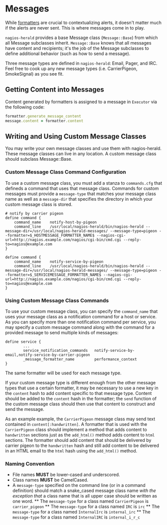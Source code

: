 # Messages

While [formatters](/docs/formatters.md) are crucial to contextualizing alerts, it doesn't matter much if the alerts are never sent. This is where messages come in to play.

``nagios-herald`` provides a base Message class (``Message::Base``) from which all Message subclasses inherit.  ``Message::Base`` knows that all messages have content and recipients; it's the job of the Message subclasses to define additional behavior (such as how to send a message).

Three message types are defined in ``nagios-herald``: Email, Pager, and IRC.  Feel free to cook up any new message types (i.e. CarrierPigeon, SmokeSignal) as you see fit.

## Getting Content into Messages

Content generated by formatters is assigned to a message in ``Executor`` via the following code:

```ruby
formatter.generate_message_content
message.content = formatter.content
```

## Writing and Using Custom Message Classes

You may write your own message classes and use them with nagios-herald.  These message classes can live in any location.  A custom message class should subclass Message::Base.

### Custom Message Class Command Configuration

To use a custom message class, you must add a stanza to ``commands.cfg`` that defineds a command that uses that message class.  Commands for custom messages must provide a ``message-type`` that matches your message class name as well as a ``message-dir`` that specifies the directory in which your custom message class is stored.

```
# notify by carrier pigeon
define command {
    command_name    notify-host-by-pigeon
    command_line    /usr/local/nagios-herald/bin/nagios-herald --message-dir=/usr/local/nagios-herald-messages/ --message-type=pigeon --formatter=$_HOSTMESSAGE_FORMATTER_NAME$ --nagios-cgi-url=http://nagios.example.com/nagios/cgi-bin/cmd.cgi --reply-to=nagios@example.com
}

define command {
    command_name    notify-service-by-pigeon
    command_line    /usr/local/nagios-herald/bin/nagios-herald --message-dir=/usr/local/nagios-herald-messages/ --message-type=pigeon --formatter=$_SERVICEMESSAGE_FORMATTER_NAME$ --nagios-cgi-url=http://nagios.example.com/nagios/cgi-bin/cmd.cgi --reply-to=nagios@example.com
}
```

### Using Custom Message Class Commands

To use your custom message class, you can specify the ``command_name`` that uses your message class as a notification command for a host or service.  As you can specify more than one notification command per service, you may specify a custom message command along with the command for a provided message to send multiple kinds of messages:

```
define service {
        ...
        service_notification_commands   notify-service-by-email,notify-service-by-carrier-pigeon
        _message_formatter_name         performance_context
}
```

The same formatter will be used for each message type.

If your custom message type is different enough from the other message types that use a certain formatter, it may be necessary to use a new key in the ``content`` hash to add content specific to that message type.  Content should be added to the ``content`` hash in the formatter; the ``send`` function of the custom message class should then use that content to construct and send the message.

As an example example, the ``CarrierPigeon`` message class may send text contained in ``content[:handwritten]``.  A formatter that is used with the ``CarrierPigeon`` class should implement a method that adds content to ``handwritten`` sections just as the ``add_html()`` method adds content to ``html`` sections.  The formatter should add content that should be delivered by carrier pigeon to the ``handwritten`` hash and still add content to be delivered in an HTML email to the ``html`` hash using the ``add_html()`` method.


### Naming Convention

* File names **MUST** be lower-cased and underscored.
* Class names **MUST** be CamelCased.
* A ``message-type`` specified on the command line (or in a command definition) should match a snake_cased message class name *with the exception that* a class name that is all upper case should be written as one word.
** The ``message-type`` for a class named ``CarrierPigeon`` is ``carrier_pigeon``
** The ``message-type`` for a class named ``IRC`` is ``irc``
** The ``message-type`` for a class named ``InternalIrc`` is ``internal_irc``
** The ``message-type`` for a class named ``InternalIRC`` is ``internal_i_r_c``
